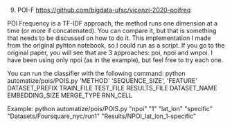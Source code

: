 9. POI-F 
https://github.com/bigdata-ufsc/vicenzi-2020-poifreq

POI Frequency is a TF-IDF approach, the method runs one dimension at a time (or more if concatenated). You can compare it, but that is something that needs to be discussed on how to do it. This implementation I made from the original pyhton notebook, so I could run as a script. 
If you go to the original paper, you will see that are 3 approaches: poi, npoi and wnpoi. I have been using only npoi (as in the example), but feel free to try each one.

You can run the classifier with the following command:
python automatize/pois/POIS.py 'METHOD' 'SEQUENCE_SIZE', 'FEATURE' DATASET_PREFIX TRAIN_FILE TEST_FILE RESULTS_FILE DATASET_NAME EMBEDDING_SIZE MERGE_TYPE RNN_CELL

Example:
python automatize/pois/POIS.py "npoi" "1" "lat_lon" "specific" "Datasets/Foursquare_nyc/run1" "Results/NPOI_lat_lon_1-specific"